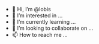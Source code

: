 - 👋 Hi, I’m @lobis
- 👀 I’m interested in ...
- 🌱 I’m currently learning ...
- 💞️ I’m looking to collaborate on ...
- 📫 How to reach me ...

<!---
lobis/lobis is a ✨ special ✨ repository because its `README.md` (this file) appears on your GitHub profile.
You can click the Preview link to take a look at your changes.
--->

